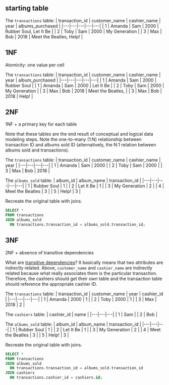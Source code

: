 
## starting table
The `transactions` table:
| transaction_id | customer_name | cashier_name | year | albums_purchased |
|---|---|---|---|---|
| 1 | Amanda | Sam | 2000 | Rubber Soul, Let It Be |
| 2 | Toby | Sam | 2000 | My Generation | 
| 3 | Max | Bob | 2018 | Meet the Beatles, Help! |

## 1NF

Atomicity: one value per cell

The `transactions` table:
| transaction_id | customer_name | cashier_name | year | album_purchased |
|---|---|---|---|---|
| 1 | Amanda | Sam | 2000 | Rubber Soul |
| 1 | Amanda | Sam | 2000 | Let It Be |
| 2 | Toby | Sam | 2000 | My Generation |
| 3 | Max | Bob | 2018 | Meet the Beatles, |
| 3 | Max | Bob | 2018 | Help! |

## 2NF

1NF + a primary key for each table

Note that these tables are the end result of conceptual and logical data modeling steps.
Note the one-to-many (1:N) relationship between transaction ID and albums sold ID (alternatively, the N:1 relation between albums sold and transactions).

The `transactions` table:
| transaction_id | customer_name | cashier_name | year |
|---|---|---|---|
| 1 | Amanda | Sam | 2000 |
| 2 | Toby | Sam | 2000 |
| 3 | Max | Bob | 2018 |

The `albums_sold` table:
| album_id | album_name | transaction_id |
|---|---|---|---|---|
| 1 | Rubber Soul | 1 |
| 2 | Let It Be | 1 |
| 3 | My Generation | 2 |
| 4 | Meet the Beatles | 3 |
| 5 | Help! | 3 |

Recreate the original table with joins.

```sql 
SELECT * 
FROM transactions 
JOIN albums_sold 
  ON transactions.transaction_id = albums_sold.transaction_id;
```

## 3NF

2NF + absence of transitive dependencies

What are [transitive dependencies](https://en.wikipedia.org/wiki/Transitive_dependency#Database_Management_Systems)? It basically means that two attributes are indrectly related. Above, `customer_name` and `cashier_name` are indirectly related because what really associates them is the particular transaction. Therefore, the cashiers should get their own table and the transaction table should reference the appropriate cashier ID.

The `transactions` table:
| transaction_id | customer_name | year | cashier_id |
|---|---|---|---|
| 1 | Amanda | 2000 | 1 |
| 2 | Toby | 2000 | 1 |
| 3 | Max | 2018 | 2 |

The `cashiers` table:
| cashier_id | name |
|---|---|---|
| 1 | Sam |
| 2 | Bob |

The `albums_sold` table:
| album_id | album_name | transaction_id |
|---|---|---|
| 1 | Rubber Soul | 1 |
| 2 | Let It Be | 1 |
| 3 | My Generation | 2 |
| 4 | Meet the Beatles | 3 |
| 5 | Help! | 3 |

Recreate the original table with joins.

```sql
SELECT * 
FROM transactions 
JOIN albums_sold 
  ON transactions.transaction_id = albums_sold.transaction_id
JOIN cashiers
  ON transactions.cashier_id = cashiers.id;
```
